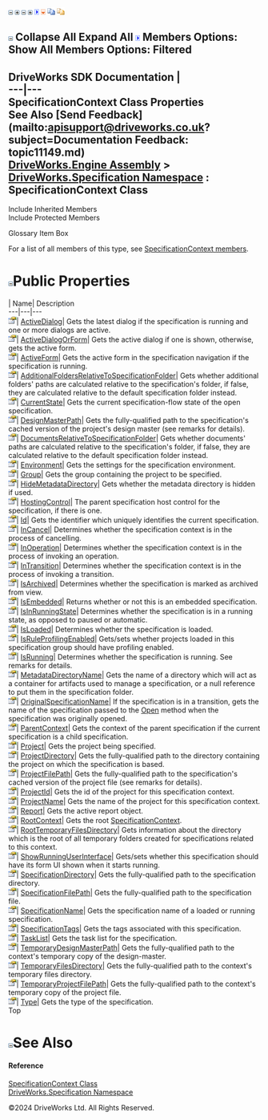 ![](dotnetimages/collapse.gif) ![](dotnetimages/expand.gif) ![](dotnetimages/collapse.gif) ![](dotnetimages/expand.gif) ![](dotnetimages/drpdown.gif) ![](dotnetimages/drpdown_orange.gif) ![](dotnetimages/copycode.gif) ![](dotnetimages/copycodeHighlight.gif)

![](dotnetimages/collapse.gif) Collapse All Expand All ![](dotnetimages/drpdown.gif) Members Options: Show All  Members Options: Filtered   
---  
DriveWorks SDK Documentation  |   
---|---  
SpecificationContext Class Properties   
See Also [Send Feedback](mailto:apisupport@driveworks.co.uk?subject=Documentation Feedback: topic11149.md)  
[DriveWorks.Engine Assembly](topic2156.md) > [DriveWorks.Specification Namespace](topic10764.md) : SpecificationContext Class  
---  
  
Include Inherited Members    
Include Protected Members    


Glossary Item Box

For a list of all members of this type, see [SpecificationContext members](topic11150.md).

# ![](dotnetimages/collapse.gif)Public Properties

| Name| Description  
---|---|---  
![Public Property](dotnetimages/publicProperty.gif)| [ActiveDialog](topic11195.md)| Gets the latest dialog if the specification is running and one or more dialogs are active.   
![Public Property](dotnetimages/publicProperty.gif)| [ActiveDialogOrForm](topic11196.md)| Gets the active dialog if one is shown, otherwise, gets the active form.   
![Public Property](dotnetimages/publicProperty.gif)| [ActiveForm](topic11197.md)| Gets the active form in the specification navigation if the specification is running.   
![Public Property](dotnetimages/publicProperty.gif)| [AdditionalFoldersRelativeToSpecificationFolder](topic11198.md)| Gets whether additional folders' paths are calculated relative to the specification's folder, if false, they are calculated relative to the default specification folder instead.   
![Public Property](dotnetimages/publicProperty.gif)| [CurrentState](topic11199.md)| Gets the current specification-flow state of the open specification.   
![Public Property](dotnetimages/publicProperty.gif)| [DesignMasterPath](topic11200.md)| Gets the fully-qualified path to the specification's cached version of the project's design master (see remarks for details).   
![Public Property](dotnetimages/publicProperty.gif)| [DocumentsRelativeToSpecificationFolder](topic11201.md)| Gets whether documents' paths are calculated relative to the specification's folder, if false, they are calculated relative to the default specification folder instead.   
![Public Property](dotnetimages/publicProperty.gif)| [Environment](topic11202.md)| Gets the settings for the specification environment.   
![Public Property](dotnetimages/publicProperty.gif)| [Group](topic11203.md)| Gets the group containing the project to be specified.   
![Public Property](dotnetimages/publicProperty.gif)| [HideMetadataDirectory](topic11204.md)| Gets whether the metadata directory is hidden if used.   
![Public Property](dotnetimages/publicProperty.gif)| [HostingControl](topic11205.md)| The parent specification host control for the specification, if there is one.   
![Public Property](dotnetimages/publicProperty.gif)| [Id](topic11206.md)| Gets the identifier which uniquely identifies the current specification.   
![Public Property](dotnetimages/publicProperty.gif)| [InCancel](topic11207.md)| Determines whether the specification context is in the process of cancelling.   
![Public Property](dotnetimages/publicProperty.gif)| [InOperation](topic11208.md)| Determines whether the specification context is in the process of invoking an operation.   
![Public Property](dotnetimages/publicProperty.gif)| [InTransition](topic11209.md)| Determines whether the specification context is in the process of invoking a transition.   
![Public Property](dotnetimages/publicProperty.gif)| [IsArchived](topic11210.md)| Determines whether the specification is marked as archived from view.   
![Public Property](dotnetimages/publicProperty.gif)| [IsEmbedded](topic11211.md)| Returns whether or not this is an embedded specification.   
![Public Property](dotnetimages/publicProperty.gif)| [IsInRunningState](topic11212.md)| Determines whether the specification is in a running state, as opposed to paused or automatic.   
![Public Property](dotnetimages/publicProperty.gif)| [IsLoaded](topic11213.md)| Determines whether the specification is loaded.   
![Public Property](dotnetimages/publicProperty.gif)| [IsRuleProfilingEnabled](topic11214.md)| Gets/sets whether projects loaded in this specification group should have profiling enabled.   
![Public Property](dotnetimages/publicProperty.gif)| [IsRunning](topic11215.md)| Determines whether the specification is running. See remarks for details.   
![Public Property](dotnetimages/publicProperty.gif)| [MetadataDirectoryName](topic11216.md)| Gets the name of a directory which will act as a container for artifacts used to manage a specification, or a null reference to put them in the specification folder.   
![Public Property](dotnetimages/publicProperty.gif)| [OriginalSpecificationName](topic11217.md)| If the specification is in a transition, gets the name of the specification passed to the [Open](topic11190.md) method when the specification was originally opened.   
![Public Property](dotnetimages/publicProperty.gif)| [ParentContext](topic11218.md)| Gets the context of the parent specification if the current specification is a child specification.   
![Public Property](dotnetimages/publicProperty.gif)| [Project](topic11219.md)| Gets the project being specified.   
![Public Property](dotnetimages/publicProperty.gif)| [ProjectDirectory](topic11220.md)| Gets the fully-qualified path to the directory containing the project on which the specification is based.   
![Public Property](dotnetimages/publicProperty.gif)| [ProjectFilePath](topic11221.md)| Gets the fully-qualified path to the specification's cached version of the project file (see remarks for details).   
![Public Property](dotnetimages/publicProperty.gif)| [ProjectId](topic11222.md)| Gets the id of the project for this specification context.   
![Public Property](dotnetimages/publicProperty.gif)| [ProjectName](topic11223.md)| Gets the name of the project for this specification context.   
![Public Property](dotnetimages/publicProperty.gif)| [Report](topic11224.md)| Gets the active report object.   
![Public Property](dotnetimages/publicProperty.gif)| [RootContext](topic11225.md)| Gets the root [SpecificationContext](topic11149.md).   
![Public Property](dotnetimages/publicProperty.gif)| [RootTemporaryFilesDirectory](topic11226.md)| Gets information about the directory which is the root of all temporary folders created for specifications related to this context.   
![Public Property](dotnetimages/publicProperty.gif)| [ShowRunningUserInterface](topic11227.md)| Gets/sets whether this specification should have its form UI shown when it starts running.   
![Public Property](dotnetimages/publicProperty.gif)| [SpecificationDirectory](topic11228.md)| Gets the fully-qualified path to the specification directory.   
![Public Property](dotnetimages/publicProperty.gif)| [SpecificationFilePath](topic11229.md)| Gets the fully-qualified path to the specification file.   
![Public Property](dotnetimages/publicProperty.gif)| [SpecificationName](topic11230.md)| Gets the specification name of a loaded or running specification.   
![Public Property](dotnetimages/publicProperty.gif)| [SpecificationTags](topic11231.md)| Gets the tags associated with this specification.   
![Public Property](dotnetimages/publicProperty.gif)| [TaskList](topic11232.md)| Gets the task list for the specification.   
![Public Property](dotnetimages/publicProperty.gif)| [TemporaryDesignMasterPath](topic11233.md)| Gets the fully-qualified path to the context's temporary copy of the design-master.   
![Public Property](dotnetimages/publicProperty.gif)| [TemporaryFilesDirectory](topic11234.md)| Gets the fully-qualified path to the context's temporary files directory.   
![Public Property](dotnetimages/publicProperty.gif)| [TemporaryProjectFilePath](topic11235.md)| Gets the fully-qualified path to the context's temporary copy of the project file.   
![Public Property](dotnetimages/publicProperty.gif)| [Type](topic11236.md)| Gets the type of the specification.   
Top

# ![](dotnetimages/collapse.gif)See Also

#### Reference

[SpecificationContext Class](topic11149.md)   
[DriveWorks.Specification Namespace](topic10764.md)

©2024 DriveWorks Ltd. All Rights Reserved.
